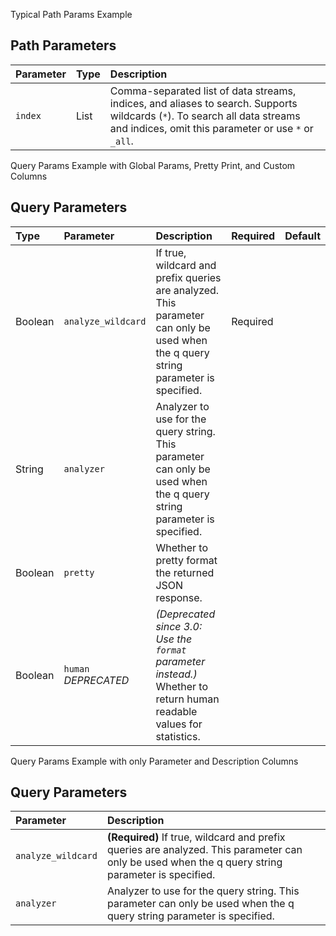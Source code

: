 Typical Path Params Example

<!-- spec_insert_start
api: search
component: path_parameters
-->
## Path Parameters
Parameter | Type | Description
:--- | :--- | :---
`index` | List | Comma-separated list of data streams, indices, and aliases to search. Supports wildcards (`*`). To search all data streams and indices, omit this parameter or use `*` or `_all`.
<!-- spec_insert_end -->

Query Params Example with Global Params, Pretty Print, and Custom Columns

<!-- spec_insert_start
api: search
component: query_parameters
include_global: true
pretty: true
columns: Type, Parameter, Description, Required, Default
-->
## Query Parameters
| Type    | Parameter                 | Description                                                                                                                        | Required | Default |
|:--------|:--------------------------|:-----------------------------------------------------------------------------------------------------------------------------------|:---------|:--------|
| Boolean | `analyze_wildcard`        | If true, wildcard and prefix queries are analyzed. This parameter can only be used when the q query string parameter is specified. | Required |         |
| String  | `analyzer`                | Analyzer to use for the query string. This parameter can only be used when the q query string parameter is specified.              |          |         |
| Boolean | `pretty`                  | Whether to pretty format the returned JSON response.                                                                               |          |         |
| Boolean | `human` <br> _DEPRECATED_ | _(Deprecated since 3.0: Use the `format` parameter instead.)_ Whether to return human readable values for statistics.              |          |         |
<!-- spec_insert_end -->

Query Params Example with only Parameter and Description Columns

<!-- spec_insert_start
api: search
component: query_parameters
columns: Parameter, Description
-->
## Query Parameters
Parameter | Description
:--- | :---
`analyze_wildcard` | **(Required)** If true, wildcard and prefix queries are analyzed. This parameter can only be used when the q query string parameter is specified.
`analyzer` | Analyzer to use for the query string. This parameter can only be used when the q query string parameter is specified.
<!-- spec_insert_end -->
